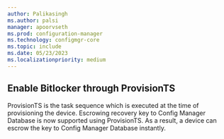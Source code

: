 ```yaml
---
author: Palikasingh
ms.author: palsi
manager: apoorvseth
ms.prod: configuration-manager
ms.technology: configmgr-core
ms.topic: include
ms.date: 05/23/2023
ms.localizationpriority: medium
---
```


## <a name="bkmk_Bitlocker"></a> Enable Bitlocker through ProvisionTS

<!--15620822-->
ProvisionTS is the task sequence which is executed at the time of provisioning the device. Escrowing recovery key to Config Manager Database is now supported using ProvisionTS. As a result, a device can escrow the key to Config Manager Database instantly. 
